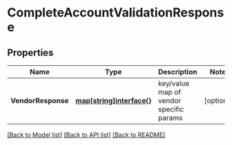 # CompleteAccountValidationResponse

## Properties

Name | Type | Description | Notes
------------ | ------------- | ------------- | -------------
**VendorResponse** | [**map[string]interface{}**](.md) | key/value map of vendor specific params | [optional] 

[[Back to Model list]](../README.md#documentation-for-models) [[Back to API list]](../README.md#documentation-for-api-endpoints) [[Back to README]](../README.md)


